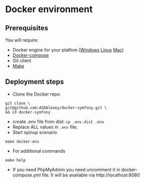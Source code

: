 # Docker environment
Prerequisites
-----
You will require:

- Docker engine for your platfom ([Windows](https://docs.docker.com/docker-for-windows/) [Linux](https://docs.docker.com/engine/installation/#/on-linux) [Mac](https://docs.docker.com/docker-for-mac/install/))
- [Docker-compose](https://docs.docker.com/compose/install/)
- Git client
- [Make](https://en.wikipedia.org/wiki/Make_(software))

Deployment steps
-----
 * Clone the Docker repo:

```
git clone \
git@github.com:ASDAlexey/docker-symfony.git \
&& cd docker-symfony
```

 * create .env file from dist: `cp .env.dist .env` 
 * Replace ALL values in `.env` file;
 * Start spinup scenario

```
make docker-env
```
 
 * For additional commands
 
```
make help
```
 * If you need PhpMyAdmin you need uncomment it in docker-compose.yml file. It will be available via http://localhost:8080